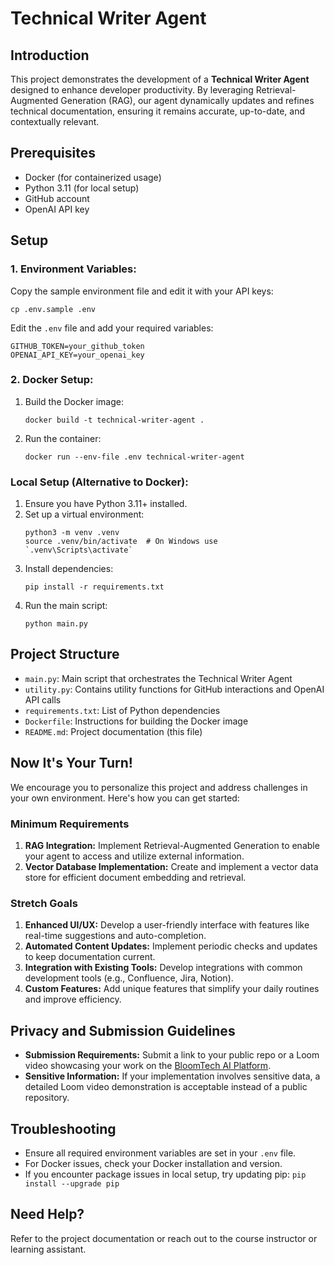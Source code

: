 # Technical Writer Agent

## Introduction
This project demonstrates the development of a **Technical Writer Agent** designed to enhance developer productivity. By leveraging Retrieval-Augmented Generation (RAG), our agent dynamically updates and refines technical documentation, ensuring it remains accurate, up-to-date, and contextually relevant.

## Prerequisites
- Docker (for containerized usage)
- Python 3.11 (for local setup)
- GitHub account
- OpenAI API key

## Setup

### 1. Environment Variables:
Copy the sample environment file and edit it with your API keys:
```
cp .env.sample .env
```
Edit the `.env` file and add your required variables:
```
GITHUB_TOKEN=your_github_token
OPENAI_API_KEY=your_openai_key
```

### 2. Docker Setup:
1. Build the Docker image:
   ```
   docker build -t technical-writer-agent .
   ```
2. Run the container:
   ```
   docker run --env-file .env technical-writer-agent
   ```

### Local Setup (Alternative to Docker):
1. Ensure you have Python 3.11+ installed.
2. Set up a virtual environment:
   ```
   python3 -m venv .venv
   source .venv/bin/activate  # On Windows use `.venv\Scripts\activate`
   ```
3. Install dependencies:
   ```
   pip install -r requirements.txt
   ```
4. Run the main script:
   ```
   python main.py
   ```

## Project Structure
- `main.py`: Main script that orchestrates the Technical Writer Agent
- `utility.py`: Contains utility functions for GitHub interactions and OpenAI API calls
- `requirements.txt`: List of Python dependencies
- `Dockerfile`: Instructions for building the Docker image
- `README.md`: Project documentation (this file)

## Now It's Your Turn!
We encourage you to personalize this project and address challenges in your own environment. Here's how you can get started:

### Minimum Requirements
1. **RAG Integration:** Implement Retrieval-Augmented Generation to enable your agent to access and utilize external information.
2. **Vector Database Implementation:** Create and implement a vector data store for efficient document embedding and retrieval.

### Stretch Goals
1. **Enhanced UI/UX:** Develop a user-friendly interface with features like real-time suggestions and auto-completion.
2. **Automated Content Updates:** Implement periodic checks and updates to keep documentation current.
3. **Integration with Existing Tools:** Develop integrations with common development tools (e.g., Confluence, Jira, Notion).
4. **Custom Features:** Add unique features that simplify your daily routines and improve efficiency.

## Privacy and Submission Guidelines
- **Submission Requirements:** Submit a link to your public repo or a Loom video showcasing your work on the [BloomTech AI Platform](https://app.bloomtech.com).
- **Sensitive Information:** If your implementation involves sensitive data, a detailed Loom video demonstration is acceptable instead of a public repository.

## Troubleshooting
- Ensure all required environment variables are set in your `.env` file.
- For Docker issues, check your Docker installation and version.
- If you encounter package issues in local setup, try updating pip: `pip install --upgrade pip`

## Need Help?
Refer to the project documentation or reach out to the course instructor or learning assistant.